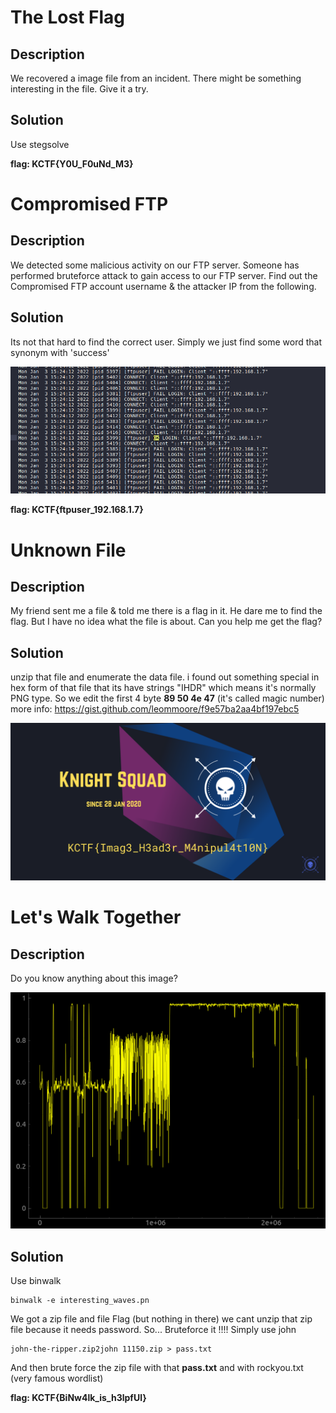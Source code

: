 # The Lost Flag
## Description
We recovered a image file from an incident. There might be something interesting in the file. Give it a try.
## Solution
Use stegsolve

**flag: KCTF{Y0U_F0uNd_M3}**
# Compromised FTP
## Description
We detected some malicious activity on our FTP server. Someone has performed bruteforce attack to gain access to our FTP server. Find out the Compromised FTP account username & the attacker IP from the following.
## Solution
Its not that hard to find the correct user. Simply we just find some word that synonym with 'success'

![image info](./compromiseftp/img/271537061_611300903292144_7381921317628122342_n.png)



**flag: KCTF{ftpuser_192.168.1.7}**

# Unknown File
## Description
My friend sent me a file & told me there is a flag in it. He dare me to find the flag. But I have no idea what the file is about. Can you help me get the flag?
## Solution
unzip that file and enumerate the data file.
i found out something special in hex form of that file that its have strings "IHDR" which means it's normally PNG type. So we edit the first 4 byte **89 50 4e 47** (it's called magic number)
more info: https://gist.github.com/leommoore/f9e57ba2aa4bf197ebc5

![image info](./unknowfile/unknown%20file.png)

# Let's Walk Together
## Description
Do you know anything about this image?

![image info](./walktogether/interesting_waves.png)

## Solution
Use binwalk 
```
binwalk -e interesting_waves.pn
```
We got a zip file and file Flag (but nothing in there)
we cant unzip that zip file because it needs password. So... Bruteforce it !!!!
Simply use john
```
john-the-ripper.zip2john 11150.zip > pass.txt 
```
And then brute force the zip file with that **pass.txt** and with rockyou.txt (very famous wordlist)

**flag: KCTF{BiNw4lk_is_h3lpfUl}**